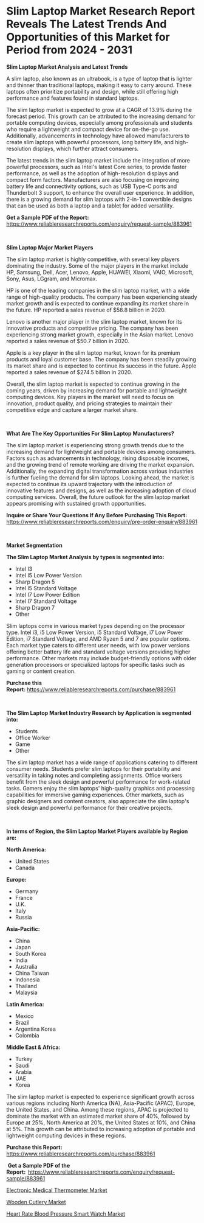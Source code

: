 <p><h1>Slim Laptop Market Research Report Reveals The Latest Trends And Opportunities of this Market for Period from 2024 - 2031</h1></p><p><strong>Slim Laptop Market Analysis and Latest Trends</strong></p>
<p><p>A slim laptop, also known as an ultrabook, is a type of laptop that is lighter and thinner than traditional laptops, making it easy to carry around. These laptops often prioritize portability and design, while still offering high performance and features found in standard laptops.</p><p>The slim laptop market is expected to grow at a CAGR of 13.9% during the forecast period. This growth can be attributed to the increasing demand for portable computing devices, especially among professionals and students who require a lightweight and compact device for on-the-go use. Additionally, advancements in technology have allowed manufacturers to create slim laptops with powerful processors, long battery life, and high-resolution displays, which further attract consumers.</p><p>The latest trends in the slim laptop market include the integration of more powerful processors, such as Intel's latest Core series, to provide faster performance, as well as the adoption of high-resolution displays and compact form factors. Manufacturers are also focusing on improving battery life and connectivity options, such as USB Type-C ports and Thunderbolt 3 support, to enhance the overall user experience. In addition, there is a growing demand for slim laptops with 2-in-1 convertible designs that can be used as both a laptop and a tablet for added versatility.</p></p>
<p><strong>Get a Sample PDF of the Report:&nbsp;</strong> <a href="https://www.reliableresearchreports.com/enquiry/request-sample/883961">https://www.reliableresearchreports.com/enquiry/request-sample/883961</a></p>
<p>&nbsp;</p>
<p><strong>Slim Laptop Major Market Players</strong></p>
<p><p>The slim laptop market is highly competitive, with several key players dominating the industry. Some of the major players in the market include HP, Samsung, Dell, Acer, Lenovo, Apple, HUAWEI, Xiaomi, VAIO, Microsoft, Sony, Asus, LGgram, and Micromax. </p><p>HP is one of the leading companies in the slim laptop market, with a wide range of high-quality products. The company has been experiencing steady market growth and is expected to continue expanding its market share in the future. HP reported a sales revenue of $58.8 billion in 2020.</p><p>Lenovo is another major player in the slim laptop market, known for its innovative products and competitive pricing. The company has been experiencing strong market growth, especially in the Asian market. Lenovo reported a sales revenue of $50.7 billion in 2020.</p><p>Apple is a key player in the slim laptop market, known for its premium products and loyal customer base. The company has been steadily growing its market share and is expected to continue its success in the future. Apple reported a sales revenue of $274.5 billion in 2020.</p><p>Overall, the slim laptop market is expected to continue growing in the coming years, driven by increasing demand for portable and lightweight computing devices. Key players in the market will need to focus on innovation, product quality, and pricing strategies to maintain their competitive edge and capture a larger market share.</p></p>
<p>&nbsp;</p>
<p><strong>What Are The Key Opportunities For Slim Laptop Manufacturers?</strong></p>
<p><p>The slim laptop market is experiencing strong growth trends due to the increasing demand for lightweight and portable devices among consumers. Factors such as advancements in technology, rising disposable incomes, and the growing trend of remote working are driving the market expansion. Additionally, the expanding digital transformation across various industries is further fueling the demand for slim laptops. Looking ahead, the market is expected to continue its upward trajectory with the introduction of innovative features and designs, as well as the increasing adoption of cloud computing services. Overall, the future outlook for the slim laptop market appears promising with sustained growth opportunities.</p></p>
<p><strong>Inquire or Share Your Questions If Any Before Purchasing This Report:</strong> <a href="https://www.reliableresearchreports.com/enquiry/pre-order-enquiry/883961">https://www.reliableresearchreports.com/enquiry/pre-order-enquiry/883961</a></p>
<p>&nbsp;</p>
<p><strong>Market Segmentation</strong></p>
<p><strong>The Slim Laptop Market Analysis by types is segmented into:</strong></p>
<p><ul><li>Intel I3</li><li>Intel I5 Low Power Version</li><li>Sharp Dragon 5</li><li>Intel I5 Standard Voltage</li><li>Intel I7 Low Power Edition</li><li>Intel I7 Standard Voltage</li><li>Sharp Dragon 7</li><li>Other</li></ul></p>
<p><p>Slim laptops come in various market types depending on the processor type. Intel i3, i5 Low Power Version, i5 Standard Voltage, i7 Low Power Edition, i7 Standard Voltage, and AMD Ryzen 5 and 7 are popular options. Each market type caters to different user needs, with low power versions offering better battery life and standard voltage versions providing higher performance. Other markets may include budget-friendly options with older generation processors or specialized laptops for specific tasks such as gaming or content creation.</p></p>
<p><strong>Purchase this Report:&nbsp;</strong><a href="https://www.reliableresearchreports.com/purchase/883961">https://www.reliableresearchreports.com/purchase/883961</a></p>
<p>&nbsp;</p>
<p><strong>The Slim Laptop Market Industry Research by Application is segmented into:</strong></p>
<p><ul><li>Students</li><li>Office Worker</li><li>Game</li><li>Other</li></ul></p>
<p><p>The slim laptop market has a wide range of applications catering to different consumer needs. Students prefer slim laptops for their portability and versatility in taking notes and completing assignments. Office workers benefit from the sleek design and powerful performance for work-related tasks. Gamers enjoy the slim laptops' high-quality graphics and processing capabilities for immersive gaming experiences. Other markets, such as graphic designers and content creators, also appreciate the slim laptop's sleek design and powerful performance for their creative projects.</p></p>
<p>&nbsp;</p>
<p><strong>In terms of Region, the Slim Laptop Market Players available by Region are:</strong></p>
<p>
    <p> <strong> North America: </strong>
        <ul>
            <li>United States</li>
            <li>Canada</li>
        </ul>
        </p> 
    <p> <strong> Europe: </strong>
        <ul>
            <li>Germany</li>
            <li>France</li>
            <li>U.K.</li>
            <li>Italy</li>
            <li>Russia</li>
        </ul>
        </p> 
    <p> <strong> Asia-Pacific: </strong>
        <ul>
            <li>China</li>
            <li>Japan</li>
            <li>South Korea</li>
            <li>India</li>
            <li>Australia</li>
            <li>China Taiwan</li>
            <li>Indonesia</li>
            <li>Thailand</li>
            <li>Malaysia</li>
        </ul>
        </p> 
    <p> <strong> Latin America: </strong>
        <ul>
            <li>Mexico</li>
            <li>Brazil</li>
            <li>Argentina Korea</li>
            <li>Colombia</li>
        </ul>
        </p> 
    <p> <strong> Middle East & Africa: </strong>
        <ul>
            <li>Turkey</li>
            <li>Saudi</li>
            <li>Arabia</li>
            <li>UAE</li>
            <li>Korea</li>
        </ul>
    </p>
    </p>
<p><p>The slim laptop market is expected to experience significant growth across various regions including North America (NA), Asia-Pacific (APAC), Europe, the United States, and China. Among these regions, APAC is projected to dominate the market with an estimated market share of 40%, followed by Europe at 25%, North America at 20%, the United States at 10%, and China at 5%. This growth can be attributed to increasing adoption of portable and lightweight computing devices in these regions.</p></p>
<p><strong>Purchase this Report: </strong><a href="https://www.reliableresearchreports.com/purchase/883961">https://www.reliableresearchreports.com/purchase/883961</a></p>
<p>&nbsp;<strong>Get a Sample PDF of the Report:&nbsp;&nbsp;</strong><a href="https://www.reliableresearchreports.com/enquiry/request-sample/883961">https://www.reliableresearchreports.com/enquiry/request-sample/883961</a></p>
<p><strong></strong></p>
<p><p><a href="https://github.com/jj19131/Market-Research-Report-List-1/blob/main/electronic-medical-thermometer-market.md">Electronic Medical Thermometer Market</a></p><p><a href="https://github.com/jodemen/Market-Research-Report-List-1/blob/main/wooden-cutlery-market.md">Wooden Cutlery Market</a></p><p><a href="https://github.com/Sarissaschmalingtr6fz2739/Market-Research-Report-List-1/blob/main/heart-rate-blood-pressure-smart-watch-market.md">Heart Rate Blood Pressure Smart Watch Market</a></p></p>